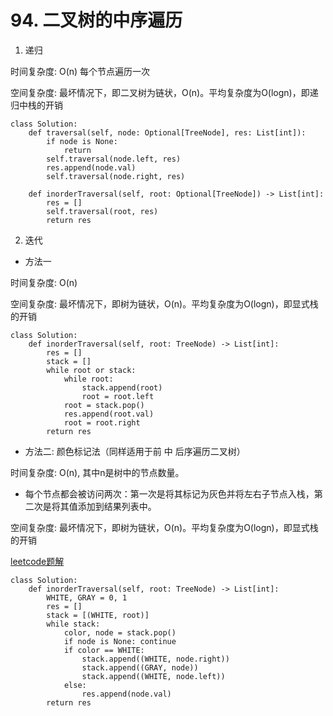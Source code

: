 # 94. 二叉树的中序遍历

1. 递归

时间复杂度: O(n) 每个节点遍历一次

空间复杂度: 最坏情况下，即二叉树为链状，O(n)。平均复杂度为O(logn)，即递归中栈的开销

```python3
class Solution:
    def traversal(self, node: Optional[TreeNode], res: List[int]):
        if node is None:
            return
        self.traversal(node.left, res)
        res.append(node.val)
        self.traversal(node.right, res)
        
    def inorderTraversal(self, root: Optional[TreeNode]) -> List[int]:
        res = []
        self.traversal(root, res)
        return res
```

2. 迭代

- 方法一

时间复杂度: O(n)

空间复杂度: 最坏情况下，即树为链状，O(n)。平均复杂度为O(logn)，即显式栈的开销

```python3
class Solution:
    def inorderTraversal(self, root: TreeNode) -> List[int]:
        res = []
        stack = []
        while root or stack:
            while root:
                stack.append(root)
                root = root.left
            root = stack.pop()
            res.append(root.val)
            root = root.right
        return res
```

- 方法二: 颜色标记法（同样适用于前 中 后序遍历二叉树）

时间复杂度: O(n), 其中n是树中的节点数量。
- 每个节点都会被访问两次：第一次是将其标记为灰色并将左右子节点入栈，第二次是将其值添加到结果列表中。

空间复杂度: 最坏情况下，即树为链状，O(n)。平均复杂度为O(logn)，即显式栈的开销

[leetcode题解](https://leetcode.cn/problems/binary-tree-inorder-traversal/solutions/25220/yan-se-biao-ji-fa-yi-chong-tong-yong-qie-jian-ming/)

```python3
class Solution:
    def inorderTraversal(self, root: TreeNode) -> List[int]:
        WHITE, GRAY = 0, 1
        res = []
        stack = [(WHITE, root)]
        while stack:
            color, node = stack.pop()
            if node is None: continue
            if color == WHITE:
                stack.append((WHITE, node.right))
                stack.append((GRAY, node))
                stack.append((WHITE, node.left))
            else:
                res.append(node.val)
        return res
```
